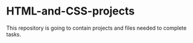 # HTML-and-CSS-projects
This repository is going to contain projects and files needed to complete tasks. 
